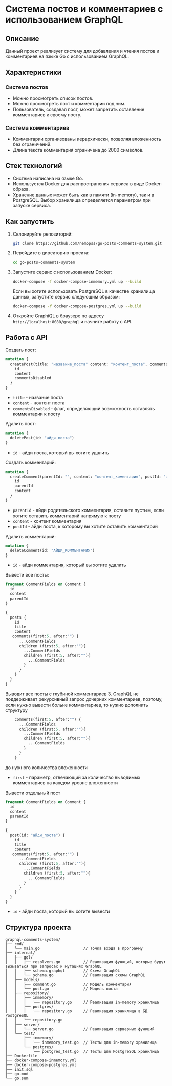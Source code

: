# Система постов и комментариев с использованием GraphQL

## Описание

Данный проект реализует систему для добавления и чтения постов и комментариев на языке Go с использованием GraphQL.

## Характеристики

### Система постов

- Можно просмотреть список постов.
- Можно просмотреть пост и комментарии под ним.
- Пользователь, создавая пост, может запретить оставление комментариев к своему посту.

### Система комментариев

- Комментарии организованы иерархически, позволяя вложенность без ограничений.
- Длина текста комментария ограничена до 2000 символов.

## Стек технологий

- Система написана на языке Go.
- Используется Docker для распространения сервиса в виде Docker-образа.
- Хранение данных может быть как в памяти (in-memory), так и в PostgreSQL. Выбор хранилища определяется параметром при запуске сервиса.

## Как запустить

1. Склонируйте репозиторий:

   ```bash
   git clone https://github.com/nemopss/go-posts-comments-system.git
   ```

2. Перейдите в директорию проекта:

   ```bash
   cd go-posts-comments-system
   ```

3. Запустите сервис с использованием Docker:

   ```bash
   docker-compose -f docker-compose-inmemory.yml up --build
   ```

   Если вы хотите использовать PostgreSQL в качестве хранилища данных, запустите сервис следующим образом:

   ```bash
   docker-compose -f docker-compose-postgres.yml up --build
   ```

4. Откройте GraphiQL в браузере по адресу `http://localhost:8080/graphql` и начните работу с API.

## Работа с API
Создать пост:
```graphql
mutation {
  createPost(title: "название_поста" content: "контент_поста", commentsDisabled:false) {
    id
    content
    commentsDisabled
  }
}
```
- ```title``` - название поста
- ```content``` - нонтент поста
- ```commentsDisabled``` -  флаг, определяющий возможность оставлять комментарии к посту

Удалить пост:
```graphql
mutation {
  deletePost(id: "айди_поста") 
}
```
- ```id``` - айди поста, который вы хотите удалить

Создать комментарий:
```graphql
mutation {
  createComment(parentId: "", content: "контент_коментария", postId: "айди_поста") {
    id
    parentId
    content
  }
}
```
- ```parentId``` - айди родительского комментария, оставьте пустым, если хотите оставить комментарий напрямую к посту
- ```content``` - контент комментария
- ```postId``` - айди поста, к которому вы хотите оставить комментарий

Удалить комментарий:
```graphql
mutation {
  deleteComment(id: "АЙДИ_КОММЕНТАРИЯ") 
}
```
- ```id``` - айди комментария, который вы хотите удалить

Вывести все посты: 
```graphql
fragment CommentFields on Comment {
  id
  content
  parentId
}

{
  posts {
    id
    title
    content
   comments(first:5, after:"") {
      ...CommentFields
      children (first:5, after:""){
        ...CommentFields
        children (first:5, after:""){
          ...CommentFields
        }
      }
    }
  }
}
```
Выводит все посты с глубиной комментариев 3.
GraphQL не поддерживает рекурсивный запрос дочерних комментариев, поэтому, если нужно вывести больне комментариев, то нужно дополнить структуру 
```graphql
    comments(first:5, after:"") {
      ...CommentFields
      children (first:5, after:""){
        ...CommentFields
        children (first:5, after:""){
          ...CommentFields
        }
      }
    }
```
до нужного количества вложенности

- ```first``` - параметр, отвечающий за количество выводимых комментариев на каждом уровне вложенности

Вывести отдельный пост
```graphql
fragment CommentFields on Comment {
  id
  content
  parentId
}

{
  post(id: "айди_поста") {
    id
    title
    content
   comments(first:5, after:"") {
      ...CommentFields
      children (first:5, after:""){
        ...CommentFields
        children (first:5, after:""){
          ...CommentFields
        }
      }
    }
  }
}
```
- ```id``` - айди поста, который вы хотите вывести

## Структура проекта 
```
graphql-comments-system/
├── cmd/
│   └── main.go                   // Точка входа в программу
├── internal/
│   ├── gql/
│   │   ├── resolvers.go          // Реализация функций, которые будут вызываться при запросах и мутациях GraphQL
│   │   ├── schema.graphql        // Схема GraqhQL
│   │   └── schema.go             // Реализация схемы GraphQL
│   ├── models/
│   │   ├── comment.go            // Модель комментария
│   │   └── post.go               // Модель поста
│   ├── repository/
│   │   ├── inmemory/
│   │   │   └── repository.go     // Реализация in-memory хранилища
│   │   ├── postgres/
│   │   │   └── repository.go     // Реализация хранилища в БД PostgreSQL
│   │   └── repository.go
│   ├── server/
│   │   └── server.go             // Реализация серверных функций
│   └── test/
│       ├── inmemory/
│       │   └── inmemory_test.go  // Тесты для in-memory хранилища
│       └── postgres/
│           └── postgres_test.go  // Тесты для PostgreSQL хранилища
├── Dockerfile 
├── docker-compose-inmemory.yml
├── docker-compose-postgres.yml
├── init.sql
├── go.mod
└── go.sum
```
